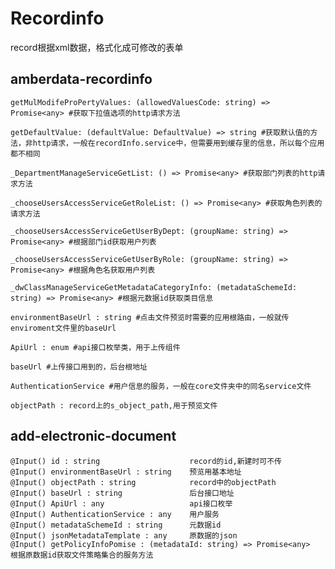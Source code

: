 # Recordinfo
record根据xml数据，格式化成可修改的表单

## amberdata-recordinfo
    getMulModifeProPertyValues: (allowedValuesCode: string) => Promise<any> #获取下拉值选项的http请求方法 

    getDefaultValue: (defaultValue: DefaultValue) => string #获取默认值的方法，非http请求，一般在recordInfo.service中，但需要用到缓存里的信息，所以每个应用都不相同

    _DepartmentManageServiceGetList: () => Promise<any> #获取部门列表的http请求方法

    _chooseUsersAccessServiceGetRoleList: () => Promise<any> #获取角色列表的请求方法

    _chooseUsersAccessServiceGetUserByDept: (groupName: string) => Promise<any> #根据部门id获取用户列表

    _chooseUsersAccessServiceGetUserByRole: (groupName: string) => Promise<any> #根据角色名获取用户列表

    _dwClassManageServiceGetMetadataCategoryInfo: (metadataSchemeId: string) => Promise<any> #根据元数据id获取类目信息

    environmentBaseUrl : string #点击文件预览时需要的应用根路由，一般就传enviroment文件里的baseUrl

    ApiUrl : enum #api接口枚举类，用于上传组件
 
    baseUrl #上传接口用到的，后台根地址

    AuthenticationService #用户信息的服务，一般在core文件夹中的同名service文件
    
    objectPath : record上的s_object_path,用于预览文件
    
## add-electronic-document

    @Input() id : string                    record的id,新建时可不传
    @Input() environmentBaseUrl : string    预览用基本地址
    @Input() objectPath : string            record中的objectPath
    @Input() baseUrl : string               后台接口地址
    @Input() ApiUrl : any                   api接口枚举
    @Input() AuthenticationService : any    用户服务
    @Input() metadataSchemeId : string      元数据id
    @Input() jsonMetadataTemplate : any     原数据的json
    @Input() getPolicyInfoPomise : (metadataId: string) => Promise<any>  根据原数据id获取文件策略集合的服务方法

